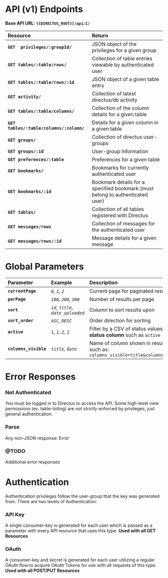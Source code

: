 # API (v1) Endpoints

**Base API URL: `{{DIRECTUS_ROOT}}/api/1/`**


Resource | Return
:---------|:----------------
**`GET  privileges/:groupId/`**  |  JSON object of the privileges for a given group
**`GET tables/:table/rows/`**  |  Collection of table entries viewable by authenticated user
**`GET tables/:table/rows/:id`**  |  JSON object of a given table entry
**`GET activity/`**  |  Collection of latest directus/db activity
**`GET tables/:table/columns/`**  |  Collection of the column details for a given table
**`GET tables/:table/columns/:column/`**  |  Details for a given column in a given table
**`GET groups/`**  |  Collection of directus user-groups
**`GET groups/:id`**  |  User-group information
**`GET preferences/:table`**  |  Preferences for a given table
**`GET bookmarks/`**  |  Bookmarks for currently authenticated user
**`GET bookmarks/:id`**  |  Bookmark details for a specified bookmark (must belong to authenticated user)
**`GET tables/`**  |  Collection of all tables registered with Directus
**`GET messages/rows`**  |  Collection of messages for the authenticated user
**`GET messages/rows/:id`**  |  Message details for a given message



# Global Parameters

Parameter  |  Example  |  Description
:-----------|:-----------|:-----------------------
**`currentPage`**  |  *`0`, `1`, `2`*  |  Current page for paginated results
**`perPage`**  |  *`100`, `200`, `300`*  |  Number of results per page
**`sort`**  |  *`id`, `title`, `date_uploaded`*  |  Column to sort results upon
**`sort_order`**  |  *`ASC`, `DESC`*  |  Order direction for sorting
**`active`**  |  *`1`, `1,2`, `2`*  |  Filter by a CSV of status values **for tables with a status column** such as `active`
**`columns_visible`**  |  *`title`, `date`*  |  Name of column shown in results. Can be chained such as: `columns_visible=title&columns_visibile=first_name`


# Error Responses

### Not Authenticated
You must be logged in to Directus to access the API. Some high-level view permissions (ex. table-listing) are not *strictly* enforced by privileges, just general authentication.

### Parse
Any non-JSON response: Error

### @TODO
Additional error responses


# Authentication

Authentication privileges follow the user-group that the key was generated from. There are two levels of Authentication:

### API Key
A single consumer-key is generated for each user which is passed as a parameter with every API resource that uses this type. **Used with all GET Resources**

### OAuth
A consumer-key and secret is generated for each user utilizing a regular OAuth flow to acquire OAuth Tokens for use with all requests of this type. **Used with all POST/PUT Resources**


